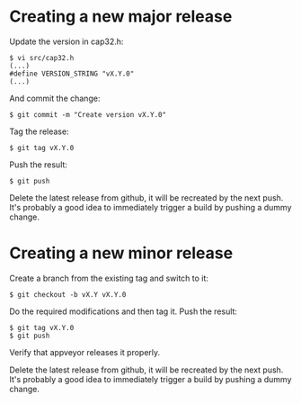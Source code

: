 # Creating a new major release

Update the version in cap32.h:

```
$ vi src/cap32.h
(...)
#define VERSION_STRING "vX.Y.0"
(...)
```

And commit the change:

```
$ git commit -m "Create version vX.Y.0"
```

Tag the release:

```
$ git tag vX.Y.0
```

Push the result:

```
$ git push
```

Delete the latest release from github, it will be recreated by the next push.
It's probably a good idea to immediately trigger a build by pushing a dummy change.

# Creating a new minor release

Create a branch from the existing tag and switch to it:

```
$ git checkout -b vX.Y vX.Y.0
```

Do the required modifications and then tag it. Push the result:
```
$ git tag vX.Y.0
$ git push
```

Verify that appveyor releases it properly.

Delete the latest release from github, it will be recreated by the next push.
It's probably a good idea to immediately trigger a build by pushing a dummy change.

